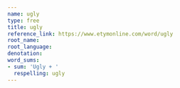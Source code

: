 ```yaml
---
name: ugly
type: free
title: ugly
reference_link: https://www.etymonline.com/word/ugly
root_name: 
root_language: 
denotation: 
word_sums:
- sum: 'Ugly + '
  respelling: ugly
---
```

